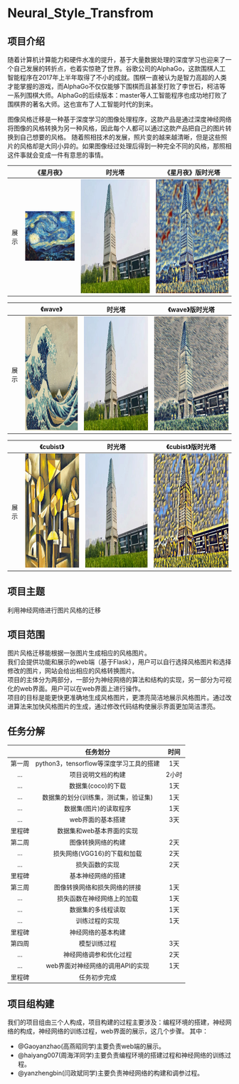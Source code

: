 Neural_Style_Transfrom
======================
项目介绍
----------------------
随着计算机计算能力和硬件水准的提升，基于大量数据处理的深度学习也迎来了一个自己发展的转折点，也着实惊艳了世界。谷歌公司的AlphaGo，这款围棋人工智能程序在2017年上半年取得了不小的成就。围棋一直被认为是智力高超的人类才能掌握的游戏，而AlphaGo不仅仅能够下围棋而且甚至打败了李世石，柯洁等一系列围棋大师。AlphaGo的后续版本：master等人工智能程序也成功地打败了围棋界的著名大师。这也宣布了人工智能时代的到来。

图像风格迁移是一种基于深度学习的图像处理程序，这款产品是通过深度神经网络将图像的风格转换为另一种风格，因此每个人都可以通过这款产品把自己的图片转换到自己想要的风格。
随着照相技术的发展，照片变的越来越清晰，但是这些照片的风格却是大同小异的。如果图像经过处理后得到一种完全不同的风格，那照相这件事就会变成一件有意思的事情。


|  | 《星月夜》 |时光塔|  《星月夜》版时光塔   |
|:---:|:-----:|:-----:|:--------:|
| 展示  | <img src=md_images/style_denoised_starry.jpg>| <img src=md_images/timetower.jpg width=400 height=256>  |<img src=md_images/timetower_gen.jpg width=400 height=256> |

|  | 《wave》 |时光塔|  《wave》版时光塔   |
|:---:|:-----:|:-----:|:--------:|
| 展示  | <img src=md_images/wave.jpg width=256 height=256>| <img src=md_images/timetower.jpg width=400 height=256>  |<img src=md_images/wave_time.jpg width=400 height=256> |

|  | 《cubist》 |时光塔|  《cubist》版时光塔   |
|:---:|:-----:|:-----:|:--------:|
| 展示  | <img src=md_images/cubist.jpg width=256 height=256>| <img src=md_images/timetower.jpg width=400 height=256>  |<img src=md_images/cubist_time.jpg width=400 height=256> |

项目主题
--------------------------------
利用神经网络进行图片风格的迁移

项目范围
--------------------------------
图片风格迁移能根据一张图片生成相应的风格图片。<br/>
我们会提供功能和展示的web端（基于Flask），用户可以自行选择风格图片和选择修改的图片，网站会给出相应的风格转换图片。<br/>
项目的主体分为两部分，一部分为神经网络的算法和结构的实现，另一部分为可视化的web界面。用户可以在web界面上进行操作。<br/>
项目的目标是能更快更准确地生成风格图片，更漂亮简洁地展示风格图片。通过改进算法来加快风格图片的生成，通过修改代码结构使展示界面更加简洁漂亮。

任务分解
---------------------------------
|  | 任务划分 |时间|
|:---:|:-----:|:-----:|
| 第一周  | python3，tensorflow等深度学习工具的搭建 | 1天   |
| ...  |  项目说明文档的构建  | 2小时   |
| ...  |  数据集(coco)的下载  | 1天   |
| ...  |  数据集的划分(训练集，测试集，验证集)  | 1天   |
| ...  |  数据集(图片)的读取程序  | 1天   |
| ...  |  web界面的基本搭建  |  3天  |
|里程碑 |  数据集和web基本界面的实现  |    |
| 第二周    | 图像转换网络的构建 | 2天   |
| ...    |  损失网络(VGG16)的下载和加载  | 2天   |
| ...    |  损失函数的实现  | 2天   ||
|里程碑 |  基本神经网络的搭建  |    |
| 第三周  |图像转换网络和损失网络的拼接  | 1天   |
| ...    |  损失函数在神经网络上的加载  | 1天   |
|  ...   |  数据集的多线程读取  | 1天   |
| ...    |  训练过程的实现  | 1天   |
| 里程碑   |  神经网络的基本构建  |    |
| 第四周    |  模型训练过程  | 3天   |
| ...    |  神经网络调参和优化过程  | 2天   |
| ...    |  web界面对神经网络的调用API的实现  | 1天   |
| 里程碑    |  任务初步完成  |    |


项目组构建
----------------------
我们的项目组由三个人构成，项目构建的过程主要涉及：编程环境的搭建，神经网络的构成，神经网络的训练过程，web界面的展示，这几个步骤。
其中：
* @Gaoyanzhao(高燕昭同学)主要负责web端的展示。
* @haiyang007(周海洋同学)主要负责编程环境的搭建过程和神经网络的训练过程。
* @yanzhengbin(闫政斌同学)主要负责神经网络的构建和调参过程。